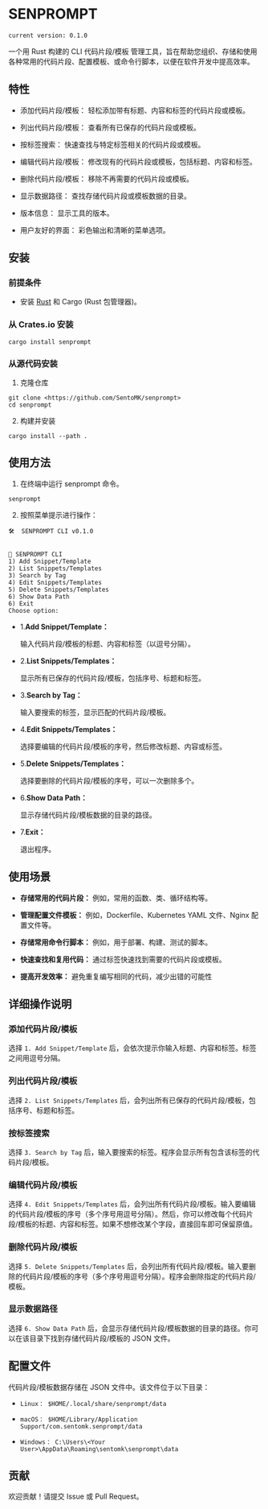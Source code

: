 # SENPROMPT

`current version: 0.1.0`

一个用 Rust 构建的 CLI 代码片段/模板 管理工具，旨在帮助您组织、存储和使用各种常用的代码片段、配置模板、或命令行脚本，以便在软件开发中提高效率。

## 特性

- 添加代码片段/模板： 轻松添加带有标题、内容和标签的代码片段或模板。

- 列出代码片段/模板： 查看所有已保存的代码片段或模板。

- 按标签搜索： 快速查找与特定标签相关的代码片段或模板。

- 编辑代码片段/模板： 修改现有的代码片段或模板，包括标题、内容和标签。

- 删除代码片段/模板： 移除不再需要的代码片段或模板。

- 显示数据路径： 查找存储代码片段或模板数据的目录。

- 版本信息： 显示工具的版本。

- 用户友好的界面： 彩色输出和清晰的菜单选项。

## 安装

### 前提条件

- 安装 [Rust](https://www.rust-lang.org/tools/install) 和 Cargo (Rust 包管理器)。

### 从 Crates.io 安装

```
cargo install senprompt
```

### 从源代码安装

1. 克隆仓库

```
git clone <https://github.com/SentoMK/senprompt>
cd senprompt
```

2. 构建并安装

```
cargo install --path .
```

## 使用方法

1. 在终端中运行 senprompt 命令。

```
senprompt
```

2. 按照菜单提示进行操作：

```
🛠️  SENPROMPT CLI v0.1.0


📂 SENPROMPT CLI
1) Add Snippet/Template
2) List Snippets/Templates
3) Search by Tag
4) Edit Snippets/Templates
5) Delete Snippets/Templates
6) Show Data Path
6) Exit
Choose option:
```

- 1.**Add Snippet/Template：**

  输入代码片段/模板的标题、内容和标签（以逗号分隔）。

- 2.**List Snippets/Templates：**

  显示所有已保存的代码片段/模板，包括序号、标题和标签。

- 3.**Search by Tag：**

  输入要搜索的标签，显示匹配的代码片段/模板。

- 4.**Edit Snippets/Templates：**

  选择要编辑的代码片段/模板的序号，然后修改标题、内容或标签。

- 5.**Delete Snippets/Templates：**

  选择要删除的代码片段/模板的序号，可以一次删除多个。

- 6.**Show Data Path：**

  显示存储代码片段/模板数据的目录的路径。

- 7.**Exit：**

  退出程序。

## 使用场景

- **存储常用的代码片段：** 例如，常用的函数、类、循环结构等。

- **管理配置文件模板：** 例如，Dockerfile、Kubernetes YAML 文件、Nginx 配置文件等。

- **存储常用命令行脚本：** 例如，用于部署、构建、测试的脚本。

- **快速查找和复用代码：** 通过标签快速找到需要的代码片段或模板。

- **提高开发效率：** 避免重复编写相同的代码，减少出错的可能性

## 详细操作说明

### 添加代码片段/模板

选择 `1. Add Snippet/Template` 后，会依次提示你输入标题、内容和标签。标签之间用逗号分隔。

### 列出代码片段/模板

选择 `2. List Snippets/Templates` 后，会列出所有已保存的代码片段/模板，包括序号、标题和标签。

### 按标签搜索

选择 `3. Search by Tag` 后，输入要搜索的标签。程序会显示所有包含该标签的代码片段/模板。

### 编辑代码片段/模板

选择 `4. Edit Snippets/Templates` 后，会列出所有代码片段/模板。输入要编辑的代码片段/模板的序号（多个序号用逗号分隔）。然后，你可以修改每个代码片段/模板的标题、内容和标签。如果不想修改某个字段，直接回车即可保留原值。

### 删除代码片段/模板

选择 `5. Delete Snippets/Templates` 后，会列出所有代码片段/模板。输入要删除的代码片段/模板的序号（多个序号用逗号分隔）。程序会删除指定的代码片段/模板。

### 显示数据路径

选择 `6. Show Data Path` 后，会显示存储代码片段/模板数据的目录的路径。你可以在该目录下找到存储代码片段/模板的 JSON 文件。

## 配置文件

代码片段/模板数据存储在 JSON 文件中。该文件位于以下目录：

- `Linux： $HOME/.local/share/senprompt/data`

- `macOS： $HOME/Library/Application Support/com.sentomk.senprompt/data`

- `Windows： C:\Users\<Your User>\AppData\Roaming\sentomk\senprompt\data`

## 贡献

欢迎贡献！请提交 Issue 或 Pull Request。
